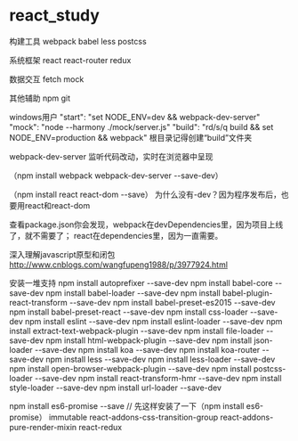 # react_study

构建工具
webpack
babel
less postcss

系统框架
react
react-router
redux

数据交互
fetch
mock

其他辅助
npm
git

windows用户
"start": "set NODE_ENV=dev && webpack-dev-server"
"mock": "node --harmony ./mock/server.js"
"build": "rd/s/q build && set NODE_ENV=production && webpack"
根目录记得创建“build”文件夹

webpack-dev-server
监听代码改动，实时在浏览器中呈现

（npm install webpack webpack-dev-server --save-dev）

（npm install react react-dom --save）
为什么没有-dev？因为程序发布后，也要用react和react-dom

查看package.json你会发现，webpack在devDependencies里，因为项目上线了，就不需要了；
react在dependencies里，因为一直需要。

深入理解javascript原型和闭包
http://www.cnblogs.com/wangfupeng1988/p/3977924.html

安装一堆支持
npm install autoprefixer --save-dev
npm install babel-core --save-dev
npm install babel-loader --save-dev
npm install babel-plugin-react-transform --save-dev
npm install babel-preset-es2015 --save-dev
npm install babel-preset-react --save-dev
npm install css-loader --save-dev
npm install eslint --save-dev
npm install eslint-loader --save-dev
npm install extract-text-webpack-plugin --save-dev
npm install file-loader --save-dev
npm install html-webpack-plugin --save-dev
npm install json-loader --save-dev
npm install koa --save-dev
npm install koa-router --save-dev
npm install less --save-dev
npm install less-loader --save-dev
npm install open-browser-webpack-plugin --save-dev
npm install postcss-loader --save-dev
npm install react-transform-hmr --save-dev
npm install style-loader --save-dev
npm install url-loader --save-dev

npm install es6-promise --save
// 先这样安装了一下（npm install es6-promise）
immutable
react-addons-css-transition-group
react-addons-pure-render-mixin
react-redux






